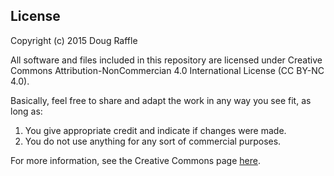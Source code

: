 ## License
Copyright (c) 2015 Doug Raffle

All software and files included in this repository are licensed under Creative Commons Attribution-NonCommercian 4.0 International License (CC BY-NC 4.0).

Basically, feel free to share and adapt the work in any way you see fit, as long as:

1. You give appropriate credit and indicate if changes were made.
2. You do not use anything for any sort of commercial purposes.

For more information, see the Creative Commons page [here](http://www.creativecommons.org/licenses/by-nc/4.0/).

